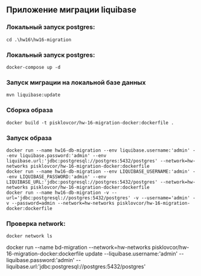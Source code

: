 ## Приложение миграции liquibase

### Локальный запуск postgres:
````shell
cd .\hw16\hw16-migration
````

### Локальный запуск postgres:
````shell
docker-compose up -d
````

### Запуск миграции на локальной базе данных
````
mvn liquibase:update
````

### Сборка образа
````shell
docker build -t pisklovcor/hw-16-migration-docker:dockerfile .  
````

### Запуск образа
````shell
docker run --name hw16-db-migration --env liquibase.username:'admin' --env liquibase.password:'admin' --env liquibase.url:'jdbc:postgresql://postgres:5432/postgres' --network=hw-networks pisklovcor/hw-16-migration-docker:dockerfile
docker run --name hw16-db-migration --env LIQUIBASE_USERNAME:'admin' --env LIQUIBASE_PASSWORD:'admin' --env LIQUIBASE_URL:'jdbc:postgresql://postgres:5432/postgres' --network=hw-networks pisklovcor/hw-16-migration-docker:dockerfile
docker run --name hw16-db-migration -v --url='jdbc:postgresql://postgres:5432/postgres' -v --username='admin' -v --password=admin --network=hw-networks pisklovcor/hw-16-migration-docker:dockerfile
````

### Проверка network:
````shell
docker network ls
````

docker run --name bd-migration --network=hw-networks pisklovcor/hw-16-migration-docker:dockerfile update --liquibase.username:'admin' --liquibase.password:'admin' --liquibase.url:'jdbc:postgresql://postgres:5432/postgres' 